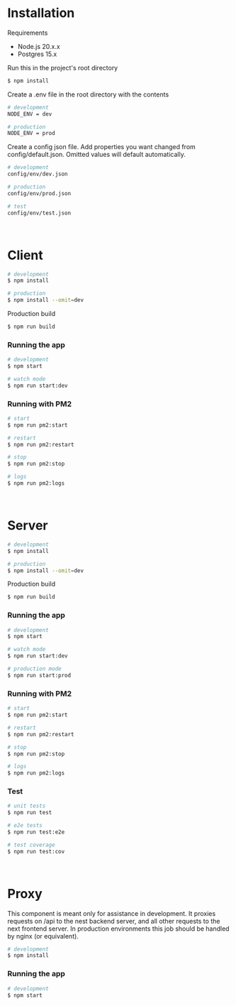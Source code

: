 # Installation

Requirements
- Node.js 20.x.x   
- Postgres 15.x

Run this in the project's root directory
```bash
$ npm install
```

Create a .env file in the root directory with the contents
```bash
# development
NODE_ENV = dev

# production
NODE_ENV = prod
```

Create a config json file. Add properties you want changed from config/default.json. Omitted values will default automatically.
```bash
# development
config/env/dev.json

# production
config/env/prod.json

# test
config/env/test.json
```

&nbsp;





# Client

```bash
# development
$ npm install

# production
$ npm install --omit=dev
```

Production build
```bash
$ npm run build
```

### Running the app

```bash
# development
$ npm start

# watch mode
$ npm run start:dev
```

### Running with PM2

```bash
# start
$ npm run pm2:start

# restart
$ npm run pm2:restart

# stop
$ npm run pm2:stop

# logs
$ npm run pm2:logs
```

&nbsp;





# Server

```bash
# development
$ npm install

# production
$ npm install --omit=dev
```

Production build
```bash
$ npm run build
```

### Running the app

```bash
# development
$ npm start

# watch mode
$ npm run start:dev

# production mode
$ npm run start:prod
```

### Running with PM2

```bash
# start
$ npm run pm2:start

# restart
$ npm run pm2:restart

# stop
$ npm run pm2:stop

# logs
$ npm run pm2:logs
```

### Test

```bash
# unit tests
$ npm run test

# e2e tests
$ npm run test:e2e

# test coverage
$ npm run test:cov
```

&nbsp;





# Proxy

This component is meant only for assistance in development. It proxies requests on /api to the nest backend server, and all other requests to the next frontend server. In production environments this job should be handled by nginx (or equivalent).

```bash
# development
$ npm install
```

### Running the app

```bash
# development
$ npm start
```